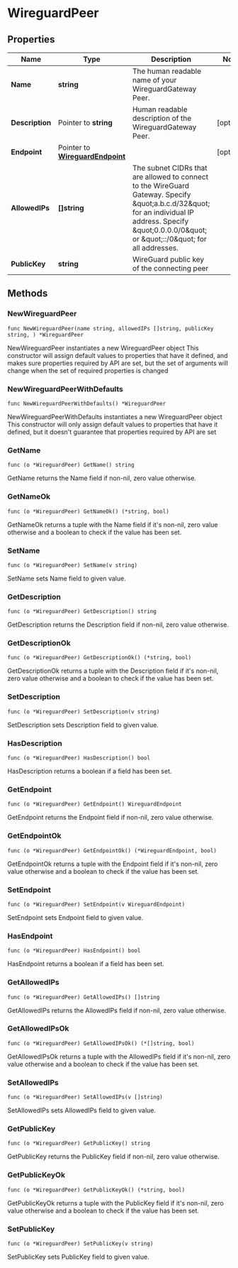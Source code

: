 # WireguardPeer

## Properties

|Name | Type | Description | Notes|
|------------ | ------------- | ------------- | -------------|
|**Name** | **string** | The human readable name of your WireguardGateway Peer. | |
|**Description** | Pointer to **string** | Human readable description of the WireguardGateway Peer. | [optional] |
|**Endpoint** | Pointer to [**WireguardEndpoint**](WireguardEndpoint.md) |  | [optional] |
|**AllowedIPs** | **[]string** | The subnet CIDRs that are allowed to connect to the WireGuard Gateway.  Specify \&quot;a.b.c.d/32\&quot; for an individual IP address.  Specify \&quot;0.0.0.0/0\&quot; or \&quot;::/0\&quot; for all addresses.  | |
|**PublicKey** | **string** | WireGuard public key of the connecting peer | |

## Methods

### NewWireguardPeer

`func NewWireguardPeer(name string, allowedIPs []string, publicKey string, ) *WireguardPeer`

NewWireguardPeer instantiates a new WireguardPeer object
This constructor will assign default values to properties that have it defined,
and makes sure properties required by API are set, but the set of arguments
will change when the set of required properties is changed

### NewWireguardPeerWithDefaults

`func NewWireguardPeerWithDefaults() *WireguardPeer`

NewWireguardPeerWithDefaults instantiates a new WireguardPeer object
This constructor will only assign default values to properties that have it defined,
but it doesn't guarantee that properties required by API are set

### GetName

`func (o *WireguardPeer) GetName() string`

GetName returns the Name field if non-nil, zero value otherwise.

### GetNameOk

`func (o *WireguardPeer) GetNameOk() (*string, bool)`

GetNameOk returns a tuple with the Name field if it's non-nil, zero value otherwise
and a boolean to check if the value has been set.

### SetName

`func (o *WireguardPeer) SetName(v string)`

SetName sets Name field to given value.


### GetDescription

`func (o *WireguardPeer) GetDescription() string`

GetDescription returns the Description field if non-nil, zero value otherwise.

### GetDescriptionOk

`func (o *WireguardPeer) GetDescriptionOk() (*string, bool)`

GetDescriptionOk returns a tuple with the Description field if it's non-nil, zero value otherwise
and a boolean to check if the value has been set.

### SetDescription

`func (o *WireguardPeer) SetDescription(v string)`

SetDescription sets Description field to given value.

### HasDescription

`func (o *WireguardPeer) HasDescription() bool`

HasDescription returns a boolean if a field has been set.

### GetEndpoint

`func (o *WireguardPeer) GetEndpoint() WireguardEndpoint`

GetEndpoint returns the Endpoint field if non-nil, zero value otherwise.

### GetEndpointOk

`func (o *WireguardPeer) GetEndpointOk() (*WireguardEndpoint, bool)`

GetEndpointOk returns a tuple with the Endpoint field if it's non-nil, zero value otherwise
and a boolean to check if the value has been set.

### SetEndpoint

`func (o *WireguardPeer) SetEndpoint(v WireguardEndpoint)`

SetEndpoint sets Endpoint field to given value.

### HasEndpoint

`func (o *WireguardPeer) HasEndpoint() bool`

HasEndpoint returns a boolean if a field has been set.

### GetAllowedIPs

`func (o *WireguardPeer) GetAllowedIPs() []string`

GetAllowedIPs returns the AllowedIPs field if non-nil, zero value otherwise.

### GetAllowedIPsOk

`func (o *WireguardPeer) GetAllowedIPsOk() (*[]string, bool)`

GetAllowedIPsOk returns a tuple with the AllowedIPs field if it's non-nil, zero value otherwise
and a boolean to check if the value has been set.

### SetAllowedIPs

`func (o *WireguardPeer) SetAllowedIPs(v []string)`

SetAllowedIPs sets AllowedIPs field to given value.


### GetPublicKey

`func (o *WireguardPeer) GetPublicKey() string`

GetPublicKey returns the PublicKey field if non-nil, zero value otherwise.

### GetPublicKeyOk

`func (o *WireguardPeer) GetPublicKeyOk() (*string, bool)`

GetPublicKeyOk returns a tuple with the PublicKey field if it's non-nil, zero value otherwise
and a boolean to check if the value has been set.

### SetPublicKey

`func (o *WireguardPeer) SetPublicKey(v string)`

SetPublicKey sets PublicKey field to given value.



